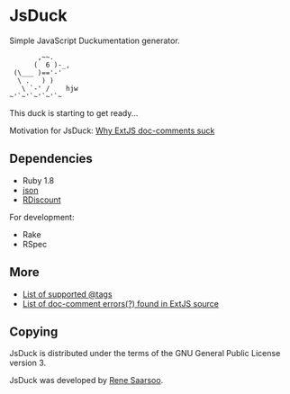 JsDuck
======

Simple JavaScript Duckumentation generator.

           ,~~.
          (  6 )-_,
     (\___ )=='-'
      \ .   ) )
       \ `-' /    hjw
    ~'`~'`~'`~'`~

This duck is starting to get ready...

Motivation for JsDuck: [Why ExtJS doc-comments suck][motivation]

[motivation]: http://www.triin.net/2010/03/14/Why_ExtJS_doc-comments_suck


Dependencies
------------

* Ruby 1.8
* [json](http://flori.github.com/json/)
* [RDiscount](https://github.com/rtomayko/rdiscount)

For development:

* Rake
* RSpec


More
----

* [List of supported @tags][tags]
* [List of doc-comment errors(?) found in ExtJS source][errors]

[tags]: https://github.com/nene/jsduck/wiki/List-of-supported-@tags
[errors]: https://github.com/nene/jsduck/wiki/List-of-doc-comment-errors(%3F)-found-in-ExtJS-source


Copying
-------

JsDuck is distributed under the terms of the GNU General Public License version 3.

JsDuck was developed by [Rene Saarsoo](http://triin.net).

